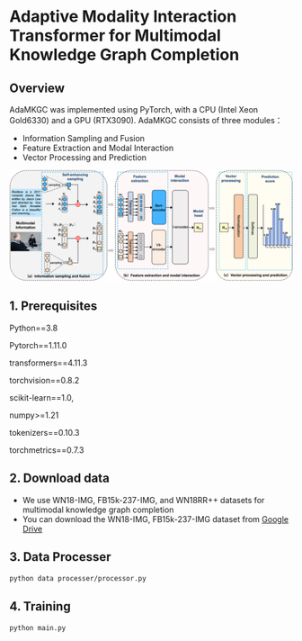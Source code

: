 # Adaptive Modality Interaction Transformer for Multimodal Knowledge Graph Completion



## Overview

AdaMKGC was implemented using PyTorch, with a CPU (Intel Xeon Gold6330) and a GPU (RTX3090). AdaMKGC consists of three modules：

- Information Sampling and Fusion
- Feature Extraction and Modal Interaction
- Vector Processing and Prediction

<p align="center">
   <img src="AdaMKGC.png" width="900">
</p>

## 1. Prerequisites

Python==3.8

Pytorch==1.11.0

transformers==4.11.3

torchvision==0.8.2

scikit-learn==1.0,

numpy>=1.21

tokenizers==0.10.3

torchmetrics==0.7.3

## 2. Download data

- We use WN18-IMG, FB15k-237-IMG, and WN18RR++ datasets for multimodal knowledge graph completion
- You can download the WN18-IMG, FB15k-237-IMG dataset from [Google Drive](https://drive.google.com/drive/folders/1FRc-649hm1DhjODlVlFUSAE1UDZKq4Ct?usp=sharing)

## 3. Data Processer

```
python data processer/processor.py
```

## 4. Training

```
python main.py
```
